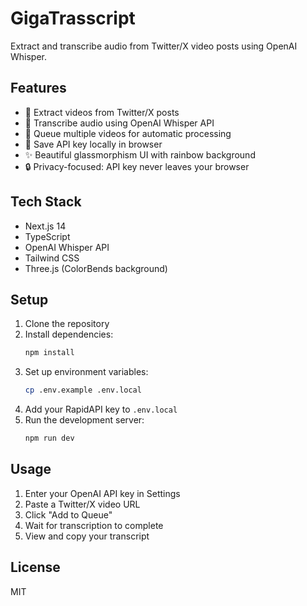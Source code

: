 # GigaTrasscript

Extract and transcribe audio from Twitter/X video posts using OpenAI Whisper.

## Features

- 🎥 Extract videos from Twitter/X posts
- 🎤 Transcribe audio using OpenAI Whisper API
- 📝 Queue multiple videos for automatic processing
- 💾 Save API key locally in browser
- ✨ Beautiful glassmorphism UI with rainbow background
- 🔒 Privacy-focused: API key never leaves your browser

## Tech Stack

- Next.js 14
- TypeScript
- OpenAI Whisper API
- Tailwind CSS
- Three.js (ColorBends background)

## Setup

1. Clone the repository
2. Install dependencies:
   ```bash
   npm install
   ```
3. Set up environment variables:
   ```bash
   cp .env.example .env.local
   ```
4. Add your RapidAPI key to `.env.local`
5. Run the development server:
   ```bash
   npm run dev
   ```

## Usage

1. Enter your OpenAI API key in Settings
2. Paste a Twitter/X video URL
3. Click "Add to Queue"
4. Wait for transcription to complete
5. View and copy your transcript

## License

MIT
